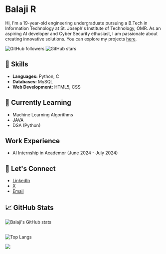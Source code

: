 # Balaji R

Hi, I'm a 19-year-old engineering undergraduate pursuing a B.Tech in Information Technology at St. Joseph's Institute of Technology, OMR. As an aspiring AI developer and Cyber Security ethusiast, I am passionate about creating innovative solutions. You can explore my projects [here](#).

![GitHub followers](https://img.shields.io/github/followers/CodeExplorer-23?label=Follow&style=social) ![GitHub stars](https://img.shields.io/github/stars/your-github-username?affiliations=OWNER%2CCOLLABORATOR%2CORGANIZATION_MEMBER&style=social)

## 🔧 Skills
- **Languages:** Python, C
- **Databases:** MySQL
- **Web Development:** HTML5, CSS

## 🌱 Currently Learning
- Machine Learning Algorithms
- JAVA
- DSA (Python)

## Work Experience
- AI Internship in Academor (June 2024 - July 2024)

## 💬 Let's Connect
- [LinkedIn](https://www.linkedin.com/in/balaji-ramu-437b51290/)
- [X](https://x.com/r_balaji242005)
- [Email](mailto:balajiramu23@gmail.com)

## 📈 GitHub Stats
![Balaji's GitHub stats](https://github-readme-stats.vercel.app/api?username=CodeExplorer-23&show_icons=true&theme=radical)<br>
<br>

![Top Langs](https://github-readme-stats.vercel.app/api/top-langs/?username=CodeExplorer-23&layout=compact)

![](https://komarev.com/ghpvc/?username=CodeExplorer-23&color=red)
